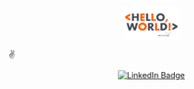 ﻿<div id="header" align="center">
  <img src="./assets/gif/hello_world.gif" width="100"/>
</div>

:v:

<div id="badges" align="center">
  <a href="https://www.linkedin.com/in/shiriart">
    <img src="https://img.shields.io/badge/LinkedIn-blue?style=for-the-badge&logo=linkedin&logoColor=white" alt="LinkedIn Badge"/>
  </a>
</div>
